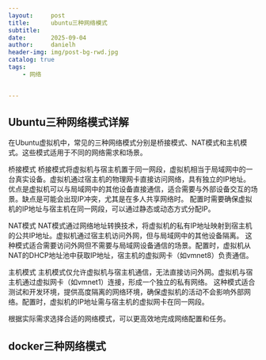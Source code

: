 ```yaml
---
layout:     post
title:      ubuntu三种网络模式
subtitle:   
date:       2025-09-04
author:     danielh
header-img: img/post-bg-rwd.jpg
catalog: true
tags:
    - 网络


---
```

## Ubuntu三种网络模式详解

在Ubuntu虚拟机中，常见的三种网络模式分别是桥接模式、NAT模式和主机模式。这些模式适用于不同的网络需求和场景。

桥接模式 桥接模式将虚拟机与宿主机置于同一网段，虚拟机相当于局域网中的一台真实设备。虚拟机通过宿主机的物理网卡直接访问网络，具有独立的IP地址。 优点是虚拟机可以与局域网中的其他设备直接通信，适合需要与外部设备交互的场景。缺点是可能会出现IP冲突，尤其是在多人共享网络时。 配置时需要确保虚拟机的IP地址与宿主机在同一网段，可以通过静态或动态方式分配IP。

NAT模式 NAT模式通过网络地址转换技术，将虚拟机的私有IP地址映射到宿主机的公共IP地址。虚拟机通过宿主机访问外网，但与局域网中的其他设备隔离。 这种模式适合需要访问外网但不需要与局域网设备通信的场景。配置时，虚拟机从NAT的DHCP地址池中获取IP地址，宿主机的虚拟网卡（如vmnet8）负责通信。

主机模式 主机模式仅允许虚拟机与宿主机通信，无法直接访问外网。虚拟机与宿主机通过虚拟网卡（如vmnet1）连接，形成一个独立的私有网络。 这种模式适合测试和开发环境，提供高度隔离的网络环境，确保虚拟机的活动不会影响外部网络。配置时，虚拟机的IP地址需与宿主机的虚拟网卡在同一网段。

根据实际需求选择合适的网络模式，可以更高效地完成网络配置和任务。

## docker三种网络模式
<!--stackedit_data:
eyJoaXN0b3J5IjpbLTIwMzQ5NzMyNl19
-->